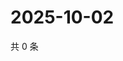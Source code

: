 # 2025-10-02

共 0 条

<!-- BEGIN ZHIHUQUESTIONS -->
<!-- 最后更新时间 Thu Oct 02 2025 23:11:17 GMT+0800 (China Standard Time) -->

<!-- END ZHIHUQUESTIONS -->
